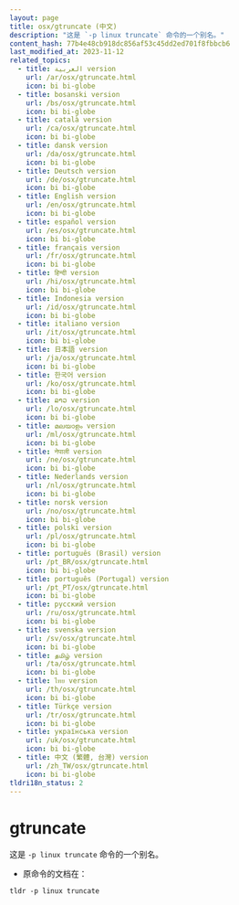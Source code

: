 ```yaml
---
layout: page
title: osx/gtruncate (中文)
description: "这是 `-p linux truncate` 命令的一个别名。"
content_hash: 77b4e48cb918dc856af53c45dd2ed701f8fbbcb6
last_modified_at: 2023-11-12
related_topics:
  - title: العربية version
    url: /ar/osx/gtruncate.html
    icon: bi bi-globe
  - title: bosanski version
    url: /bs/osx/gtruncate.html
    icon: bi bi-globe
  - title: català version
    url: /ca/osx/gtruncate.html
    icon: bi bi-globe
  - title: dansk version
    url: /da/osx/gtruncate.html
    icon: bi bi-globe
  - title: Deutsch version
    url: /de/osx/gtruncate.html
    icon: bi bi-globe
  - title: English version
    url: /en/osx/gtruncate.html
    icon: bi bi-globe
  - title: español version
    url: /es/osx/gtruncate.html
    icon: bi bi-globe
  - title: français version
    url: /fr/osx/gtruncate.html
    icon: bi bi-globe
  - title: हिन्दी version
    url: /hi/osx/gtruncate.html
    icon: bi bi-globe
  - title: Indonesia version
    url: /id/osx/gtruncate.html
    icon: bi bi-globe
  - title: italiano version
    url: /it/osx/gtruncate.html
    icon: bi bi-globe
  - title: 日本語 version
    url: /ja/osx/gtruncate.html
    icon: bi bi-globe
  - title: 한국어 version
    url: /ko/osx/gtruncate.html
    icon: bi bi-globe
  - title: ລາວ version
    url: /lo/osx/gtruncate.html
    icon: bi bi-globe
  - title: മലയാളം version
    url: /ml/osx/gtruncate.html
    icon: bi bi-globe
  - title: नेपाली version
    url: /ne/osx/gtruncate.html
    icon: bi bi-globe
  - title: Nederlands version
    url: /nl/osx/gtruncate.html
    icon: bi bi-globe
  - title: norsk version
    url: /no/osx/gtruncate.html
    icon: bi bi-globe
  - title: polski version
    url: /pl/osx/gtruncate.html
    icon: bi bi-globe
  - title: português (Brasil) version
    url: /pt_BR/osx/gtruncate.html
    icon: bi bi-globe
  - title: português (Portugal) version
    url: /pt_PT/osx/gtruncate.html
    icon: bi bi-globe
  - title: русский version
    url: /ru/osx/gtruncate.html
    icon: bi bi-globe
  - title: svenska version
    url: /sv/osx/gtruncate.html
    icon: bi bi-globe
  - title: தமிழ் version
    url: /ta/osx/gtruncate.html
    icon: bi bi-globe
  - title: ไทย version
    url: /th/osx/gtruncate.html
    icon: bi bi-globe
  - title: Türkçe version
    url: /tr/osx/gtruncate.html
    icon: bi bi-globe
  - title: українська version
    url: /uk/osx/gtruncate.html
    icon: bi bi-globe
  - title: 中文 (繁體, 台灣) version
    url: /zh_TW/osx/gtruncate.html
    icon: bi bi-globe
tldri18n_status: 2
---
```

# gtruncate

这是 `-p linux truncate` 命令的一个别名。

- 原命令的文档在：

`tldr -p linux truncate`
